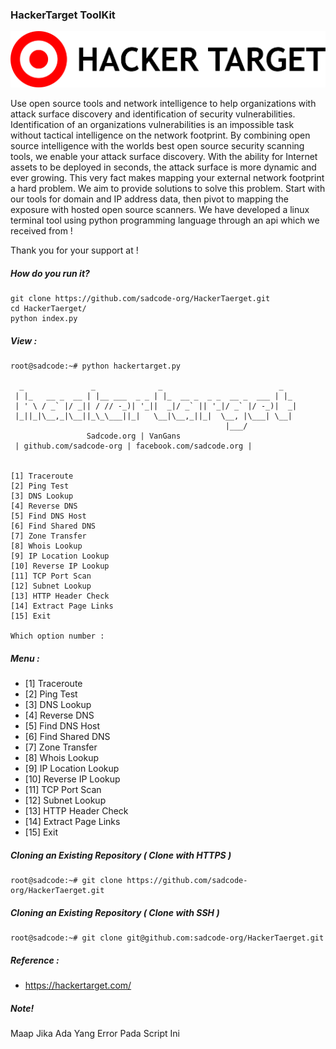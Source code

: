 ### HackerTarget ToolKit

<p align="center">
  <img src="hackertarget.png"
</p>

Use open source tools and network intelligence to help organizations with attack surface discovery and identification of security vulnerabilities. Identification of an organizations vulnerabilities is an impossible task without tactical intelligence on the network footprint. By combining open source intelligence with the worlds best open source security scanning tools, we enable your attack surface discovery. With the ability for Internet assets to be deployed in seconds, the attack surface is more dynamic and ever growing. This very fact makes mapping your external network footprint a hard problem. We aim to provide solutions to solve this problem. Start with our tools for domain and IP address data, then pivot to mapping the exposure with hosted open source scanners. We have developed a linux terminal tool using python programming language through an api which we received from !

Thank you for your support at !

##### How do you run it?

```
git clone https://github.com/sadcode-org/HackerTaerget.git
cd HackerTaerget/
python index.py
```
 
 ##### View :
 
```
root@sadcode:~# python hackertarget.py 

  _               _              _                          _   
 | |_   __ _  __ | |__ ___  _ _ | |_  __ _  _ _  __ _  ___ | |_ 
 | ' \ / _` |/ _|| / // -_)| '_||  _|/ _` || '_|/ _` |/ -_)|  _|
 |_||_|\__,_|\__||_\_\___||_|   \__|\__,_||_|  \__, |\___| \__|
                                                |___/           
		         Sadcode.org | VanGans
 | github.com/sadcode-org | facebook.com/sadcode.org |


[1] Traceroute
[2] Ping Test
[3] DNS Lookup
[4] Reverse DNS
[5] Find DNS Host
[6] Find Shared DNS
[7] Zone Transfer
[8] Whois Lookup
[9] IP Location Lookup
[10] Reverse IP Lookup
[11] TCP Port Scan
[12] Subnet Lookup
[13] HTTP Header Check
[14] Extract Page Links
[15] Exit

Which option number : 
```

##### Menu :

* [1] Traceroute
* [2] Ping Test
* [3] DNS Lookup
* [4] Reverse DNS
* [5] Find DNS Host
* [6] Find Shared DNS
* [7] Zone Transfer
* [8] Whois Lookup
* [9] IP Location Lookup
* [10] Reverse IP Lookup
* [11] TCP Port Scan
* [12] Subnet Lookup
* [13] HTTP Header Check
* [14] Extract Page Links
* [15] Exit

##### Cloning an Existing Repository ( Clone with HTTPS )
```
root@sadcode:~# git clone https://github.com/sadcode-org/HackerTaerget.git
```

##### Cloning an Existing Repository ( Clone with SSH )
```
root@sadcode:~# git clone git@github.com:sadcode-org/HackerTaerget.git
```

##### Reference :

* https://hackertarget.com/

##### Note!

Maap Jika Ada Yang Error Pada Script Ini

